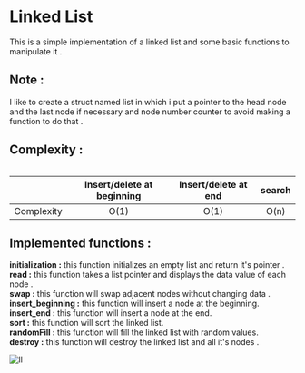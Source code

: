 
# Linked List
This is a simple implementation of a linked list and some basic functions to manipulate it .

## Note :
I like to create a struct named list in which i put a pointer to the head node and the last node if necessary and node number counter to avoid making a function to do that .

## Complexity : 
```
```
|               | Insert/delete at beginning | Insert/delete at end | search
| ------------- | :-------------: | :-------------: | :-------------: |
| Complexity  |     O(1)        | O(1) | O(n)

## Implemented functions :

<strong>initialization :</strong> this function initializes an empty list and return it's pointer . </br>
<strong>read :</strong> this function takes a list pointer and displays the data value of each node  .</br>
<strong>swap :</strong> this function will swap adjacent nodes without changing data .</br>
<strong>insert_beginning :</strong> this function will insert a node at the beginning.</br>
<strong>insert_end :</strong> this function will insert a node at the end.</br>
<strong>sort :</strong> this function will sort the linked list.</br>
<strong>randomFill :</strong> this function will fill the linked list with random values.</br>
<strong>destroy :</strong> this function will destroy the linked list and all it's nodes .</br>

![ll](https://drive.google.com/uc?export=view&id=1oxzsL4F9bDJJfIs-tTP2Ml6l1YuCNcEf)
